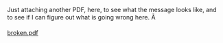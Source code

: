 Just attaching another PDF, here, to see what the message looks like,
and to see if I can figure out what is going wrong here.    Ã


[broken.pdf](./broken.pdf)